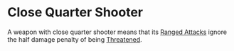 # Close Quarter Shooter
A weapon with close quarter shooter means that its [Ranged Attacks](../../../../../Game%20Procedures/Ranged%20Attack.md) ignore the half damage penalty of being [Threatened](../../../../../Conditions/Threatened.md). 